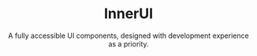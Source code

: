 <h1 align="center">InnerUI</h1>
<p align="center">A fully accessible UI components, designed with development experience as a priority. </p>
